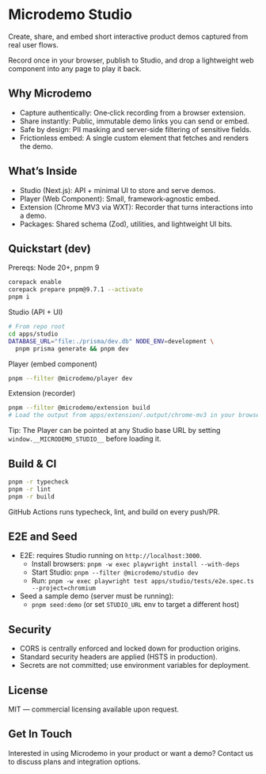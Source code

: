 # Microdemo Studio

Create, share, and embed short interactive product demos captured from real user flows.

Record once in your browser, publish to Studio, and drop a lightweight web component into any page to play it back.

## Why Microdemo

- Capture authentically: One‑click recording from a browser extension.
- Share instantly: Public, immutable demo links you can send or embed.
- Safe by design: PII masking and server‑side filtering of sensitive fields.
- Frictionless embed: A single custom element that fetches and renders the demo.

## What’s Inside

- Studio (Next.js): API + minimal UI to store and serve demos.
- Player (Web Component): Small, framework‑agnostic embed.
- Extension (Chrome MV3 via WXT): Recorder that turns interactions into a demo.
- Packages: Shared schema (Zod), utilities, and lightweight UI bits.

## Quickstart (dev)

Prereqs: Node 20+, pnpm 9

```bash
corepack enable
corepack prepare pnpm@9.7.1 --activate
pnpm i
```

Studio (API + UI)

```bash
# From repo root
cd apps/studio
DATABASE_URL="file:./prisma/dev.db" NODE_ENV=development \
  pnpm prisma generate && pnpm dev
```

Player (embed component)

```bash
pnpm --filter @microdemo/player dev
```

Extension (recorder)

```bash
pnpm --filter @microdemo/extension build
# Load the output from apps/extension/.output/chrome-mv3 in your browser
```

Tip: The Player can be pointed at any Studio base URL by setting `window.__MICRODEMO_STUDIO__` before loading it.

## Build & CI

```bash
pnpm -r typecheck
pnpm -r lint
pnpm -r build
```

GitHub Actions runs typecheck, lint, and build on every push/PR.

## E2E and Seed

- E2E: requires Studio running on `http://localhost:3000`.
  - Install browsers: `pnpm -w exec playwright install --with-deps`
  - Start Studio: `pnpm --filter @microdemo/studio dev`
  - Run: `pnpm -w exec playwright test apps/studio/tests/e2e.spec.ts --project=chromium`
- Seed a sample demo (server must be running):
  - `pnpm seed:demo` (or set `STUDIO_URL` env to target a different host)

## Security

- CORS is centrally enforced and locked down for production origins.
- Standard security headers are applied (HSTS in production).
- Secrets are not committed; use environment variables for deployment.

## License

MIT — commercial licensing available upon request.

## Get In Touch

Interested in using Microdemo in your product or want a demo? Contact us to discuss plans and integration options.
